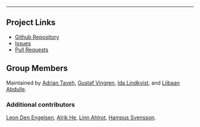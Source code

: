 ---

## Project Links
- [Github Repository](https://github.com/AdrianTayeh/fe24-versionshantering-gritsquare-grupp2)
- [Issues](https://github.com/AdrianTayeh/fe24-versionshantering-gritsquare-grupp2/issues)
- [Pull Requests](https://github.com/AdrianTayeh/fe24-versionshantering-gritsquare-grupp2/pulls)

## Group Members
Maintained by [Adrian Tayeh](https://github.com/AdrianTayeh), [Gustaf Vingren](https://github.com/Sparven0), [Ida Lindkvist](https://github.com/MetalMuffin), and [Liibaan Abdulle](https://github.com/Azralii).

### Additional contributors
[Leon Den Engelsen](https://github.com/leondenengelsen), [Alrik He](https://github.com/Timearchitect), [Linn Ahlrot](https://github.com/munchkin870411), [Hampus Svensson](https://github.com/Hampeeeeeee).